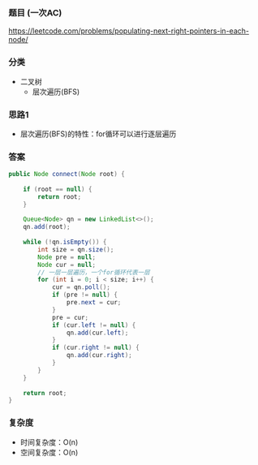 ### 题目 (一次AC)
https://leetcode.com/problems/populating-next-right-pointers-in-each-node/

### 分类
* 二叉树
    * 层次遍历(BFS)

### 思路1
* 层次遍历(BFS)的特性：for循环可以进行逐层遍历

### 答案
```java
public Node connect(Node root) {
    
    if (root == null) {
        return root;
    }
    
    Queue<Node> qn = new LinkedList<>();
    qn.add(root);
    
    while (!qn.isEmpty()) {
        int size = qn.size();
        Node pre = null;
        Node cur = null;
        // 一层一层遍历，一个for循环代表一层
        for (int i = 0; i < size; i++) {
            cur = qn.poll();
            if (pre != null) {
                pre.next = cur;
            }
            pre = cur;
            if (cur.left != null) {
                qn.add(cur.left);
            }
            if (cur.right != null) {
                qn.add(cur.right);
            }
        }
    }
    
    return root;
}
```

### 复杂度
* 时间复杂度：O(n)
* 空间复杂度：O(n)
